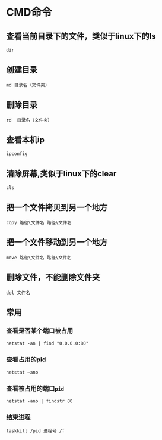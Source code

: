# CMD命令

## 查看当前目录下的文件，类似于linux下的ls
```batch
dir
```
## 创建目录
```batch
md 目录名（文件夹）
```
## 删除目录
```batch
rd  目录名（文件夹）
```
## 查看本机ip
```batch
ipconfig
```
## 清除屏幕,类似于linux下的clear
```batch
cls
```
## 把一个文件拷贝到另一个地方
```batch
copy 路径\文件名 路径\文件名
```
## 把一个文件移动到另一个地方
```batch
move 路径\文件名 路径\文件名
```
## 删除文件，不能删除文件夹
```batch
del 文件名
```


## 常用
### 查看是否某个端口被占用
```batch
netstat -an | find "0.0.0.0:80"
```
### 查看占用的pid
```batch
netstat –ano
```

### 查看被占用的端口`pid`
```batch
netstat -ano | findstr 80
```

### 结束进程
```batch
taskkill /pid 进程号 /f
```